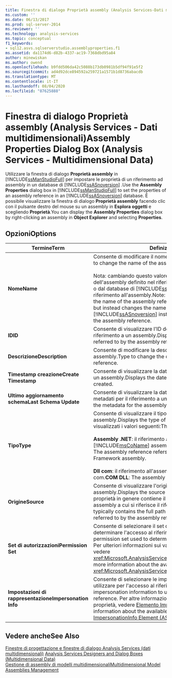 ```yaml
---
title: Finestra di dialogo Proprietà assembly (Analysis Services-Dati multidimensionali) | Microsoft Docs
ms.custom: ''
ms.date: 06/13/2017
ms.prod: sql-server-2014
ms.reviewer: ''
ms.technology: analysis-services
ms.topic: conceptual
f1_keywords:
- sql12.asvs.sqlserverstudio.assemblyproperties.f1
ms.assetid: da1174d6-d82b-4337-ac19-7368dbd95a84
author: minewiskan
ms.author: owend
ms.openlocfilehash: b9fdd506da42c5088b173db0981b5df94f91e5f2
ms.sourcegitcommit: ad4d92dce894592a259721a1571b1d8736abacdb
ms.translationtype: MT
ms.contentlocale: it-IT
ms.lasthandoff: 08/04/2020
ms.locfileid: "87625888"
---
```

# <a name="assembly-properties-dialog-box-analysis-services---multidimensional-data"></a><span data-ttu-id="eef2d-102">Finestra di dialogo Proprietà assembly (Analysis Services - Dati multidimensionali)</span><span class="sxs-lookup"><span data-stu-id="eef2d-102">Assembly Properties Dialog Box (Analysis Services - Multidimensional Data)</span></span>
  <span data-ttu-id="eef2d-103">Utilizzare la finestra di dialogo **Proprietà assembly** in [!INCLUDE[ssManStudioFull](../includes/ssmanstudiofull-md.md)] per impostare le proprietà di un riferimento ad assembly in un database di [!INCLUDE[ssASnoversion](../includes/ssasnoversion-md.md)] .</span><span class="sxs-lookup"><span data-stu-id="eef2d-103">Use the **Assembly Properties** dialog box in [!INCLUDE[ssManStudioFull](../includes/ssmanstudiofull-md.md)] to set the properties of an assembly reference in an [!INCLUDE[ssASnoversion](../includes/ssasnoversion-md.md)] database.</span></span> <span data-ttu-id="eef2d-104">È possibile visualizzare la finestra di dialogo **Proprietà assembly** facendo clic con il pulsante destro del mouse su un assembly in **Esplora oggetti** e scegliendo **Proprietà**.</span><span class="sxs-lookup"><span data-stu-id="eef2d-104">You can display the **Assembly Properties** dialog box by right-clicking an assembly in **Object Explorer** and selecting **Properties**.</span></span>  
  
## <a name="options"></a><span data-ttu-id="eef2d-105">Opzioni</span><span class="sxs-lookup"><span data-stu-id="eef2d-105">Options</span></span>  
  
|<span data-ttu-id="eef2d-106">Termine</span><span class="sxs-lookup"><span data-stu-id="eef2d-106">Term</span></span>|<span data-ttu-id="eef2d-107">Definizione</span><span class="sxs-lookup"><span data-stu-id="eef2d-107">Definition</span></span>|  
|----------|----------------|  
|<span data-ttu-id="eef2d-108">**Nome**</span><span class="sxs-lookup"><span data-stu-id="eef2d-108">**Name**</span></span>|<span data-ttu-id="eef2d-109">Consente di modificare il nome del riferimento a un assembly.</span><span class="sxs-lookup"><span data-stu-id="eef2d-109">Type to change the name of the assembly reference.</span></span><br /><br /> <span data-ttu-id="eef2d-110">Nota: cambiando questo valore non si modifica il nome dell'assembly definito nel riferimento, ma il nome usato dall'istanza o dal database di [!INCLUDE[ssASnoversion](../includes/ssasnoversion-md.md)] per indicare il riferimento all'assembly.</span><span class="sxs-lookup"><span data-stu-id="eef2d-110">Note: Changing this value does not change the name of the assembly referred to by the assembly reference, but instead changes the name used the by the [!INCLUDE[ssASnoversion](../includes/ssasnoversion-md.md)] instance or database when referring to the assembly reference.</span></span>|  
|<span data-ttu-id="eef2d-111">**ID**</span><span class="sxs-lookup"><span data-stu-id="eef2d-111">**ID**</span></span>|<span data-ttu-id="eef2d-112">Consente di visualizzare l'ID dell'assembly a cui si riferisce il riferimento a un assembly.</span><span class="sxs-lookup"><span data-stu-id="eef2d-112">Displays the identifier of the assembly referred to by the assembly reference.</span></span>|  
|<span data-ttu-id="eef2d-113">**Descrizione**</span><span class="sxs-lookup"><span data-stu-id="eef2d-113">**Description**</span></span>|<span data-ttu-id="eef2d-114">Consente di modificare la descrizione del riferimento a un assembly.</span><span class="sxs-lookup"><span data-stu-id="eef2d-114">Type to change the description of the assembly reference.</span></span>|  
|<span data-ttu-id="eef2d-115">**Timestamp creazione**</span><span class="sxs-lookup"><span data-stu-id="eef2d-115">**Create Timestamp**</span></span>|<span data-ttu-id="eef2d-116">Consente di visualizzare la data e l'ora di creazione del riferimento a un assembly.</span><span class="sxs-lookup"><span data-stu-id="eef2d-116">Displays the date and time the assembly reference was created.</span></span>|  
|<span data-ttu-id="eef2d-117">**Ultimo aggiornamento schema**</span><span class="sxs-lookup"><span data-stu-id="eef2d-117">**Last Schema Update**</span></span>|<span data-ttu-id="eef2d-118">Consente di visualizzare la data e l'ora dell'ultimo aggiornamento ai metadati per il riferimento a un assembly.</span><span class="sxs-lookup"><span data-stu-id="eef2d-118">Displays the date and time the metadata for the assembly reference was last updated.</span></span>|  
|<span data-ttu-id="eef2d-119">**Tipo**</span><span class="sxs-lookup"><span data-stu-id="eef2d-119">**Type**</span></span>|<span data-ttu-id="eef2d-120">Consente di visualizzare il tipo del riferimento a un assembly.</span><span class="sxs-lookup"><span data-stu-id="eef2d-120">Displays the type of the assembly reference.</span></span> <span data-ttu-id="eef2d-121">Vengono visualizzati i valori seguenti:</span><span class="sxs-lookup"><span data-stu-id="eef2d-121">The following values are displayed:</span></span><br /><br /> <span data-ttu-id="eef2d-122">**Assembly .NET**: il riferimento all'assembly fa riferimento a un [!INCLUDE[msCoName](../includes/msconame-md.md)] assembly .NET Framework.</span><span class="sxs-lookup"><span data-stu-id="eef2d-122">**.NET Assembly**: The assembly reference refers to a [!INCLUDE[msCoName](../includes/msconame-md.md)] .NET Framework assembly.</span></span><br /><br /> <span data-ttu-id="eef2d-123">**Dll com**: il riferimento all'assembly fa riferimento a una libreria com.</span><span class="sxs-lookup"><span data-stu-id="eef2d-123">**COM DLL**: The assembly reference refers to a COM library.</span></span>|  
|<span data-ttu-id="eef2d-124">**Origine**</span><span class="sxs-lookup"><span data-stu-id="eef2d-124">**Source**</span></span>|<span data-ttu-id="eef2d-125">Consente di visualizzare l'origine del riferimento a un assembly.</span><span class="sxs-lookup"><span data-stu-id="eef2d-125">Displays the source of the assembly reference.</span></span> <span data-ttu-id="eef2d-126">Questa proprietà in genere contiene il percorso completo e il nome file di assembly a cui si riferisce il riferimento a un assembly.</span><span class="sxs-lookup"><span data-stu-id="eef2d-126">This property typically contains the full path and file name of the assembly referred to by the assembly reference.</span></span>|  
|<span data-ttu-id="eef2d-127">**Set di autorizzazioni**</span><span class="sxs-lookup"><span data-stu-id="eef2d-127">**Permission Set**</span></span>|<span data-ttu-id="eef2d-128">Consente di selezionare il set di autorizzazioni utilizzato per determinare l'accesso al riferimento a un assembly.</span><span class="sxs-lookup"><span data-stu-id="eef2d-128">Select the permission set used to determine access to the assembly reference.</span></span> <span data-ttu-id="eef2d-129">Per ulteriori informazioni sui valori disponibili per questa proprietà, vedere <xref:Microsoft.AnalysisServices.ClrAssembly.PermissionSet%2A>.</span><span class="sxs-lookup"><span data-stu-id="eef2d-129">For more information about the available values for this property, see <xref:Microsoft.AnalysisServices.ClrAssembly.PermissionSet%2A>.</span></span>|  
|<span data-ttu-id="eef2d-130">**Impostazioni di rappresentazione**</span><span class="sxs-lookup"><span data-stu-id="eef2d-130">**Impersonation Info**</span></span>|<span data-ttu-id="eef2d-131">Consente di selezionare le impostazioni di rappresentazione da utilizzare per l'accesso al riferimento a un assembly.</span><span class="sxs-lookup"><span data-stu-id="eef2d-131">Select the impersonation information to use when accessing the assembly reference.</span></span> <span data-ttu-id="eef2d-132">Per altre informazioni sui valori disponibili per questa proprietà, vedere [Elemento ImpersonationInfo &#40;ASSL&#41;](https://docs.microsoft.com/bi-reference/assl/properties/impersonationinfo-element-assl)</span><span class="sxs-lookup"><span data-stu-id="eef2d-132">For more information about the available values for this property, see [ImpersonationInfo Element &#40;ASSL&#41;](https://docs.microsoft.com/bi-reference/assl/properties/impersonationinfo-element-assl)</span></span>|  
  
## <a name="see-also"></a><span data-ttu-id="eef2d-133">Vedere anche</span><span class="sxs-lookup"><span data-stu-id="eef2d-133">See Also</span></span>  
 <span data-ttu-id="eef2d-134">[Finestre di progettazione e finestre di dialogo Analysis Services &#40;dati multidimensionali&#41;](analysis-services-designers-and-dialog-boxes-multidimensional-data.md) </span><span class="sxs-lookup"><span data-stu-id="eef2d-134">[Analysis Services Designers and Dialog Boxes &#40;Multidimensional Data&#41;](analysis-services-designers-and-dialog-boxes-multidimensional-data.md) </span></span>  
 [<span data-ttu-id="eef2d-135">Gestione di assembly di modelli multidimensionali</span><span class="sxs-lookup"><span data-stu-id="eef2d-135">Multidimensional Model Assemblies Management</span></span>](multidimensional-models/multidimensional-model-assemblies-management.md)  
  
  
